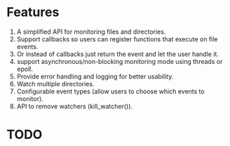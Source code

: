 # Features

1. A simplified API for monitoring files and directories.
2. Support callbacks so users can register functions that execute on file events.
3. Or instead of callbacks just return the event and let the user handle it.
4. support asynchronous/non-blocking monitoring mode using threads or epoll.
5. Provide error handling and logging for better usability.
6. Watch multiple directories.
7. Configurable event types (allow users to choose which events to monitor).
8. API to remove watchers (kill_watcher()).


# TODO

